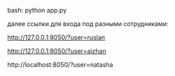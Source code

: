 bash: python app.py

далее ссылки для входа под разными сотрудниками:

http://127.0.0.1:8050/?user=ruslan

http://127.0.0.1:8050/?user=aizhan

http://localhost:8050/?user=natasha
